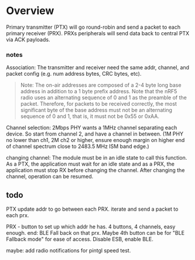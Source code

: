 # Overview
Primary transmitter (PTX) will go round-robin and send a packet to each primary receiver (PRX). PRXs peripherals will send data back to central PTX via ACK payloads.


### notes
Association: The transmitter and receiver need the same addr, channel, and packet config (e.g. num address bytes, CRC bytes, etc).
> Note: The on-air addresses are composed of a 2-4 byte long base address in addition to a 1 byte prefix address. Note that the nRF5 radio uses an alternating sequence of 0 and 1 as the preamble of the packet. Therefore, for packets to be received correctly, the most significant byte of the base address must not be an alternating sequence of 0 and 1, that is, it must not be 0x55 or 0xAA.

Channel selection: 2Mbps PHY wants a 1MHz channel separating each device. So start from channel 2, and have a channel in between. (1M PHY no lower than ch1, 2M ch2 or higher, ensure enough margin on higher end of channel spectrum close to 2483.5 MHz ISM band edge.)

changing channel: The module must be in an idle state to call this function. As a PTX, the application must wait for an idle state and as a PRX, the application must stop RX before changing the channel. After changing the channel, operation can be resumed.

## todo
PTX update addr to go between each PRX.
iterate and send a packet to each prx.

PRX - button to set up which addr he has. 4 buttons, 4 channels, easy enough.
end: BLE Fall back on that prx. Maybe 4th button can be for "BLE Fallback mode" for ease of access. Disable ESB, enable BLE.

maybe: add radio notifications for pintgl speed test.